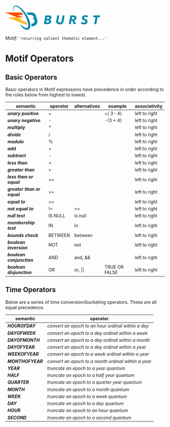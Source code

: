![Burst](../../documentation/burst_h_small.png "")

_Motif:_ ```'recurring salient thematic element...'```

# Motif Operators

## Basic Operators
Basic operators in Motif expressions have precedence in order according to the rules below from 
highest to lowest.

|  semantic |  operator | alternatives |example |associativity |
|---|---|---|---|---|
| ___unary positive___ | + | | +( 3- 4) | left to right |
| ___unary negative___ | - |  |  -(3 * 4)| left to right |
| ___multiply___ |	* |  |  | left to right |
|___divide___ | / | | |   left to right |
| ___modulo___ | % | |  |  left to right |
|___add___ | 	+ | |  |  left to right |
|___subtract___ | - | |  |  left to right |
|___less than___ | < | |  |  left to right |
|___greater than___ | &gt; | |  |  left to right |
|___less than or equal___ | <= | |  |  left to right |
|___greater than or equal___ | &gt;= | |  |  left to right |
|___equal to___ | == | |  |  left to right |
|___not equal to___ | != | <> |  |  left to right |
|___null test___ | IS NULL | is null |  |  left to right |
|___membership test___ | IN | in |  |  left to right |
|___bounds check___ | BETWEEN | between |  |  left to right |
|___boolean inversion___ | NOT | not |  |  left to right |
|___boolean conjunction___ | AND | and, && |  |  left to right |
|___boolean disjunction___ | OR   |or, &#124;&#124; |  TRUE OR FALSE|  left to right |


## Time Operators
Below are a series of time conversion/bucketing operators. These are all equal
precedence.

|  semantic |  operator |
|---|---|
| ___HOUROFDAY___ |  _convert an epoch to an hour ordinal within a day_|
| ___DAYOFWEEK___ |  _convert an epoch to a day ordinal within a week_|
| ___DAYOFMONTH___ |  _convert an epoch to a day ordinal within a month_|
| ___DAYOFYEAR___ |  _convert an epoch to a day ordinal within a year_|
| ___WEEKOFYEAR___ |  _convert an epoch to a week ordinal within a year_|
| ___MONTHOFYEAR___ | _convert an epoch to a month ordinal within a year_ |
| ___YEAR___ | _truncate an epoch to a year quantum_  |
| ___HALF___ |  _truncate an epoch to a half year quantum_|
| ___QUARTER___ |  _truncate an epoch to a quarter year quantum_|
| ___MONTH___ |  _truncate an epoch to a month quantum_|
| ___WEEK___ |  _truncate an epoch to a week quantum_|
| ___DAY___ |  _truncate an epoch to a day quantum_|
| ___HOUR___ |  _truncate an epoch to an hour quantum_|
| ___SECOND___ |  _truncate an epoch to a second quantum_|
